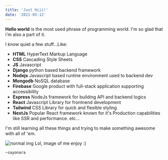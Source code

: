 ```yaml
---
title: 'Just Hiii!'
date: '2021-03-12'
---
```



**Hello world** is the most used phrase of programming world.
I'm so glad that i'm also a part of it.

I know quiet a few stuff...Like:
-   **HTML**    HyperText Markup Language
-   **CSS**     Cascading Style Sheets
-   **JS**  Javascript
-   **Django**  python based backend framework
-   **Nodejs**  Javascript based runtine environment used to backend dev
-   **Mongodb** NoSQL database
-   **Firebase**    Google product with full-stack application supporting accessibility
-   **Express** NodeJs framework for building API and backend logics
-   **React**   Javascript Library for frontnend development
-   **Tailwind**    CSS Library for quick and flexible styling
-   **NextJs**  Popular React framework known for it's Production capabilities like SSR and performance.
etc...

I'm still learning all these things and trying to make something awesome with all of 'em.

![normal img](/me.jpg)
Lol, image of me enjoy :)

`~sayonara`